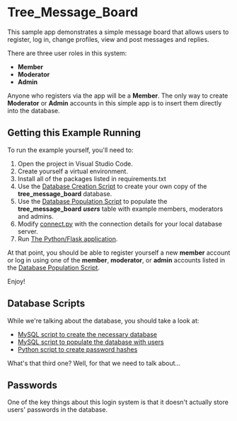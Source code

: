 # Tree_Message_Board

This sample app demonstrates a simple message board that allows users to
register, log in, change profiles, view and post messages and replies. 

There are three user roles in this system:
- **Member**
- **Moderator**
- **Admin**

Anyone who registers via the app will be a **Member**. The only way to create
**Moderator** or **Admin** accounts in this simple app is to insert them directly
into the database. 

## Getting this Example Running

To run the example yourself, you'll need to:

1. Open the project in Visual Studio Code.
2. Create yourself a virtual environment.
3. Install all of the packages listed in requirements.txt 
4. Use the [Database Creation Script](<Create Database.sql>) to create your own
   copy of the **tree_message_board** database.
5. Use the [Database Population Script](<Populate Database.sql>) to populate
   the **tree_message_board** ***users*** table with example members, moderators and admins.
6. Modify [connect.py](loginapp/connect.py) with the connection details for
   your local database server.
7. Run [The Python/Flask application](run.py).

At that point, you should be able to register yourself a new **member** account
or log in using one of the **member**, **moderator**, or **admin** accounts listed in
the [Database Population Script](<Populate Database.sql>).

Enjoy!

## Database Scripts

While we're talking about the database, you should take a look at:
- [MySQL script to create the necessary database](<Create Database.sql>)
- [MySQL script to populate the database with users](<Populate Database.sql>)
- [Python script to create password hashes](password_hash_generator.py)

What's that third one? Well, for that we need to talk about...

## Passwords

One of the key things about this login system is that it doesn't actually store
users' passwords in the database. 